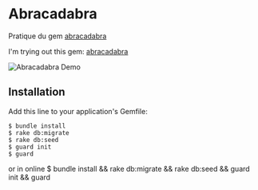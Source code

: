 # Abracadabra

Pratique du gem  [abracadabra](https://github.com/sadiqmmm/abracadabra)

I'm trying out this gem: [abracadabra](https://github.com/sadiqmmm/abracadabra)

![Abracadabra Demo](http://recordit.co/CbgPTahYix.gif "Abracadabra Demo")

## Installation

Add this line to your application's Gemfile:

    $ bundle install
    $ rake db:migrate
    $ rake db:seed
    $ guard init
    $ guard

or in online
	$ bundle install && rake db:migrate && rake db:seed && guard init && guard

## 
